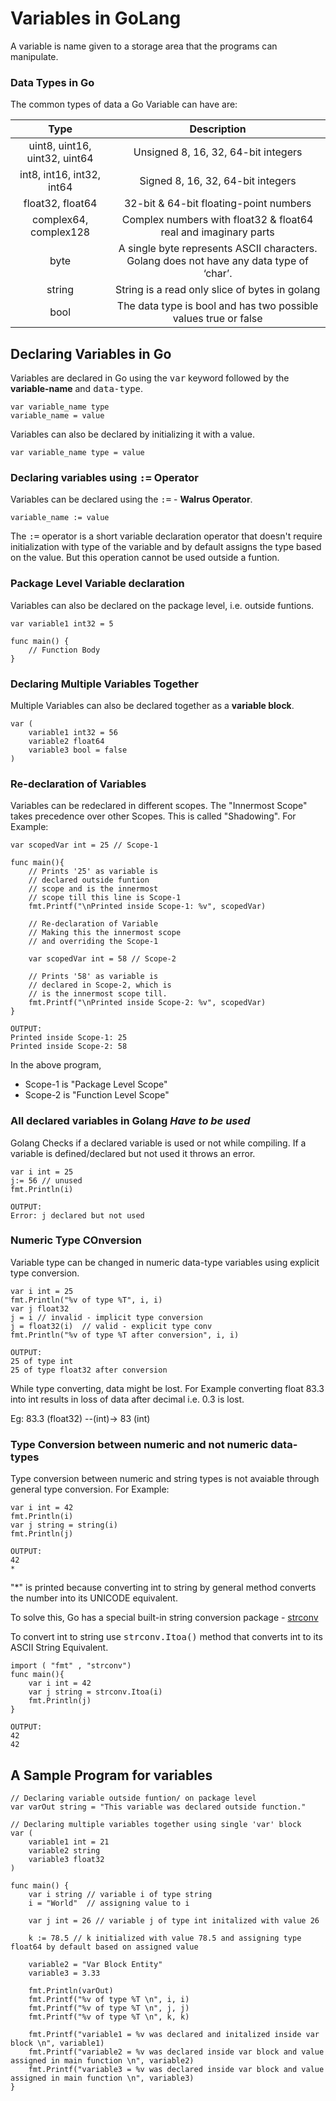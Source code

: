 # Variables in GoLang

A variable is name given to a storage area that the programs can manipulate.

### Data Types in Go

The common types of data a Go Variable can have are:

|             Type              |                                       Description                                        |
| :---------------------------: | :--------------------------------------------------------------------------------------: |
| uint8, uint16, uint32, uint64 |                           Unsigned 8, 16, 32, 64-bit integers                            |
|   int8, int16, int32, int64   |                            Signed 8, 16, 32, 64-bit integers                             |
|       float32, float64        |                          32-bit & 64-bit floating-point numbers                          |
|     complex64, complex128     |             Complex numbers with float32 & float64 real and imaginary parts              |
|             byte              | A single byte represents ASCII characters. Golang does not have any data type of ‘char’. |
|            string             |                      String is a read only slice of bytes in golang                      |
|             bool              |             The data type is bool and has two possible values true or false              |

## Declaring Variables in Go

Variables are declared in Go using the <kbd>var</kbd> keyword followed by the **variable-name** and <kbd>data-type</kbd>.

```
var variable_name type   
variable_name = value 
```

Variables can also be declared by initializing it with a value.

```
var variable_name type = value
```

### Declaring variables using <kbd>:=</kbd> Operator

Variables can be declared using the <kbd>:=</kbd> - **Walrus Operator**. 

```
variable_name := value
```

The  <kbd>:=</kbd> operator is a short variable declaration operator that doesn't require initialization with type of the variable and by default assigns the type based on the value. But this operation cannot be used outside a funtion.

### Package Level Variable declaration

Variables can also be declared on the package level,
i.e. outside funtions.

```
var variable1 int32 = 5  

func main() {                   
    // Function Body
}
```

### Declaring Multiple Variables Together

Multiple Variables can also be declared together as a **variable block**.

```
var (
    variable1 int32 = 56
    variable2 float64
    variable3 bool = false
)
```

### Re-declaration of Variables

Variables can be redeclared in different scopes. The "Innermost Scope" takes precedence over other Scopes. This is called "Shadowing". For Example:

```
var scopedVar int = 25 // Scope-1 

func main(){                      
	// Prints '25' as variable is   
	// declared outside funtion     
	// scope and is the innermost   
	// scope till this line is Scope-1
	fmt.Printf("\nPrinted inside Scope-1: %v", scopedVar)          
                                   
	// Re-declaration of Variable   
	// Making this the innermost scope
	// and overriding the Scope-1 

	var scopedVar int = 58 // Scope-2 
                                   
	// Prints '58' as variable is   
	// declared in Scope-2, which is
	// is the innermost scope till. 
	fmt.Printf("\nPrinted inside Scope-2: %v", scopedVar)          
} 

OUTPUT:
Printed inside Scope-1: 25
Printed inside Scope-2: 58
```
In the above program,
- Scope-1 is "Package Level Scope"
- Scope-2 is "Function Level Scope"

### All declared variables in Golang ***Have to be used***

Golang Checks if a declared variable is used or not while compiling. If a variable is defined/declared but not used it throws an error.

```
var i int = 25
j:= 56 // unused
fmt.Println(i)

OUTPUT:
Error: j declared but not used
```

### Numeric Type COnversion

Variable type can be changed in numeric data-type variables using explicit type conversion.

```
var i int = 25
fmt.Println("%v of type %T", i, i)
var j float32
j = i // invalid - implicit type conversion
j = float32(i)  // valid - explicit type conv
fmt.Println("%v of type %T after conversion", i, i)

OUTPUT:
25 of type int
25 of type float32 after conversion   
```
While type converting, data might be lost. For Example converting float 83.3 into int results in loss of data after decimal i.e. 0.3 is lost.

Eg: 83.3 (float32) --(int)-> 83 (int)

### Type Conversion between numeric and not numeric data-types

Type conversion between numeric and string types is not
avaiable through general type conversion. For Example:

```
var i int = 42
fmt.Println(i)
var j string = string(i)
fmt.Println(j)

OUTPUT:
42
*
```

"*" is printed because converting int to string by general
method converts the number into its UNICODE equivalent.

To solve this, Go has a special built-in string conversion package - [strconv](https://pkg.go.dev/strconv@go1.17)

To convert int to string use <kbd>strconv.Itoa()</kbd> method that converts int to its ASCII String Equivalent.

```
import ( "fmt" , "strconv")
func main(){ 
    var i int = 42  
    var j string = strconv.Itoa(i) 
    fmt.Println(j) 
} 

OUTPUT: 
42 
42 
```

## A Sample Program for variables

```
// Declaring variable outside funtion/ on package level
var varOut string = "This variable was declared outside function."

// Declaring multiple variables together using single 'var' block
var (
	variable1 int = 21
	variable2 string
	variable3 float32
)

func main() {
	var i string // variable i of type string
	i = "World"  // assigning value to i

	var j int = 26 // variable j of type int initalized with value 26

	k := 78.5 // k initialized with value 78.5 and assigning type float64 by default based on assigned value

	variable2 = "Var Block Entity"
	variable3 = 3.33

	fmt.Println(varOut)
	fmt.Printf("%v of type %T \n", i, i)
	fmt.Printf("%v of type %T \n", j, j)
	fmt.Printf("%v of type %T \n", k, k)

	fmt.Printf("variable1 = %v was declared and initalized inside var block \n", variable1)
	fmt.Printf("variable2 = %v was declared inside var block and value assigned in main function \n", variable2)
	fmt.Printf("variable3 = %v was declared inside var block and value assigned in main function \n", variable3)
}
```